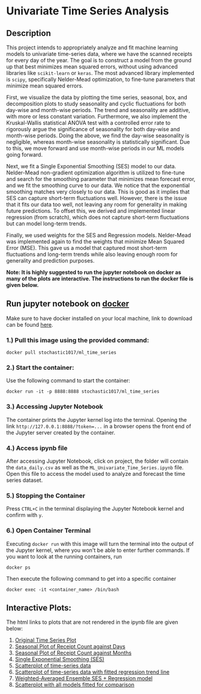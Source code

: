 # Univariate Time Series Analysis

## Description

This project intends to appropriately analyze and fit machine learning models to univariate time-series data, where we have the scanned receipts for every day of the year. The goal is to construct a model from the ground up that best minimizes mean squared errors, without using advanced libraries like `scikit-learn` or `keras`. The most advanced library implemented is `scipy`, specifically Nelder-Mead optimization, to fine-tune parameters that minimize mean squared errors.

First, we visualize the data by plotting the time series, seasonal, box, and decomposition plots to study seasonality and cyclic fluctuations for both day-wise and month-wise periods. The trend and seasonality are additive, with more or less constant variation. Furthermore, we also implement the Kruskal-Wallis statistical ANOVA test with a controlled error rate to rigorously argue the significance of seasonality for both day-wise and month-wise periods. Doing the above, we find the day-wise seasonality is negligible, whereas month-wise seasonality is statistically significant. Due to this, we move forward and use month-wise periods in our ML models going forward.

Next, we fit a Single Exponential Smoothing (SES) model to our data. Nelder-Mead non-gradient optimization algorithm is utilized to fine-tune and search for the smoothing parameter that minimizes mean forecast error, and we fit the smoothing curve to our data. We notice that the exponential smoothing matches very closely to our data. This is good as it implies that SES can capture short-term fluctuations well. However, there is the issue that it fits our data too well, not leaving any room for generality in making future predictions. To offset this, we derived and implemented linear regression (from scratch), which does not capture short-term fluctuations but can model long-term trends.

Finally, we used weights for the SES and Regression models. Nelder-Mead was implemented again to find the weights that minimize Mean Squared Error (MSE). This gave us a model that captured most short-term fluctuations and long-term trends while also leaving enough room for generality and prediction purposes.

**Note: It is highly suggested to run the jupyter notebook on docker as many of the plots are interactive. The instructions to run the docker file is given below.**

## Run jupyter notebook on [docker](https://hub.docker.com/repository/docker/stochastic1017/ml_time_series/general)

Make sure to have docker installed on your local machine, link to download can be found [here](https://www.docker.com/get-started/). 

### 1.) Pull this image using the provided command:

 ```
docker pull stochastic1017/ml_time_series
 ```

### 2.) Start the container:

Use the following command to start the container:

```
docker run -it -p 8888:8888 stochastic1017/ml_time_series
```

### 3.) Accessing Jupyter Notebook

The container prints the Jupyter kernel log into the terminal. Opening the link `http://127.0.0.1:8888/?token=...` in a browser opens the front end of the Jupyter server created by the container.

### 4.) Access ipynb file

After accessing Jupyter Notebook, click on project, the folder will contain the `data_daily.csv` as well as the `ML_Univariate_Time_Series.ipynb` file. Open this file to access the model used to analyze and forecast the time series dataset.

### 5.) Stopping the Container

Press `CTRL+C` in the terminal displaying the Jupyter Notebook kernel and confirm with `y`.

### 6.) Open Container Terminal

Executing `docker run` with this image will turn the terminal into the output of the Jupyter kernel, where you won't be able to enter further commands. If you want to look at the running containers, run

```
docker ps
```

Then execute the following command to get into a specific container

```
docker exec -it <container_name> /bin/bash
```

## Interactive Plots:

The html links to plots that are not rendered in the ipynb file are given below:

1. [Original Time Series Plot](https://htmlpreview.github.io/?https://github.com/Stochastic1017/Time-Series-Analysis/blob/main/html/Original_Time_Series_Data.html)
2. [Seasonal Plot of Receipt Count against Days](https://htmlpreview.github.io/?https://github.com/Stochastic1017/Time-Series-Analysis/blob/main/html/Seasonal_Plot_Receipt_Counts_Days.html)
3. [Seasonal Plot of Receipt Count against Months](https://htmlpreview.github.io/?[https://github.com/Stochastic1017/Predicting-Gender/blob/main/Images/PCA-3d.html](https://github.com/Stochastic1017/Time-Series-Analysis/blob/main/html/Seasonal_Plot_Receipt_Counts_Month.html))
4. [Single Exponential Smoothing (SES)](https://htmlpreview.github.io/?https://github.com/Stochastic1017/Time-Series-Analysis/blob/main/html/Single_Exponential_Smoothing.html)
5. [Scatterplot of time-series data](https://htmlpreview.github.io/?https://github.com/Stochastic1017/Time-Series-Analysis/blob/main/html/Scatter_Plot_Time_Series_Data.html)
6. [Scatterplot of time-series data with fitted regression trend line](https://htmlpreview.github.io/?https://github.com/Stochastic1017/Time-Series-Analysis/blob/main/html/Scatter_Plot_Time_Series_Data_Regression_Line.html)
7. [Weighted-Averaged Ensemble SES + Regression model](https://htmlpreview.github.io/?https://github.com/Stochastic1017/Time-Series-Analysis/blob/main/html/Ensemble_SES%2BReg_Model.html)
8. [Scatterplot with all models fitted for comparison](https://htmlpreview.github.io/?https://github.com/Stochastic1017/Time-Series-Analysis/blob/main/html/Scatter_Plot_All_Models_Fitted.html)
